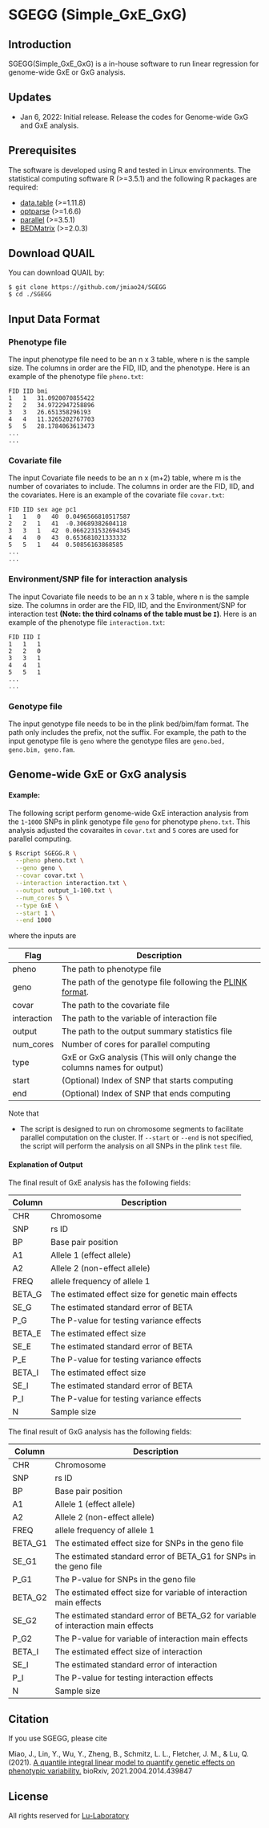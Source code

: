# SGEGG (Simple_GxE_GxG)


## Introduction

SGEGG(Simple_GxE_GxG) is a in-house software to run linear regression for genome-wide GxE or GxG analysis. 

## Updates
- Jan 6, 2022: Initial release. Release the codes for Genome-wide GxG and GxE analysis.

## Prerequisites

The software is developed using R and tested in Linux environments. The statistical computing software R (>=3.5.1) and the following R packages are required:

* [data.table](https://cran.r-project.org/web/packages/data.table/index.html) (>=1.11.8)
* [optparse](https://cran.r-project.org/web/packages/optparse/index.html) (>=1.6.6)
* [parallel](https://stat.ethz.ch/R-manual/R-devel/library/parallel/doc/parallel.pdf) (>=3.5.1)
* [BEDMatrix](https://cran.r-project.org/web/packages/BEDMatrix/index.html) (>=2.0.3)

## Download QUAIL

You can download QUAIL by:

```
$ git clone https://github.com/jmiao24/SGEGG
$ cd ./SGEGG
```


## Input Data Format
### Phenotype file

The input phenotype file need to be an n x 3 table, where n is the sample size. The columns in order are the FID, IID, and the phenotype. Here is an example of the phenotype file `pheno.txt`:
```
FID	IID	bmi
1	1	31.0920070855422
2	2	34.9722947258896
3	3	26.651358296193
4	4	11.3265202767703
5	5	28.1784063613473
...
...
```


### Covariate file

The input Covariate file needs to be an n x (m+2) table, where m is the number of covariates to include. The columns in order are the FID, IID, and the covariates. Here is an example of the covariate file `covar.txt`:

```
FID	IID	sex	age	pc1
1	1	0	40	0.0496566810517587
2	2	1	41	-0.30689382604118
3	3	1	42	0.0662231532694345
4	4	0	43	0.653681021333332
5	5	1	44	0.50856163868585
...
...
```

### Environment/SNP file for interaction analysis

The input Covariate file needs to be an n x 3 table, where n is the sample size. The columns in order are the FID, IID, and the Environment/SNP for interaction test **(Note: the third colnams of the table must be `I`)**. Here is an example of the phenotype file `interaction.txt`:

```
FID	IID	I
1	1	1
2	2	0
3	3	1
4	4	1
5	5	1
...
...
```


### Genotype file

The input genotype file needs to be in the plink bed/bim/fam format. The path only includes the prefix, not the suffix. For example, the path to the input genotype file is `geno` where the genotype files are `geno.bed, geno.bim, geno.fam`.



## Genome-wide GxE or GxG analysis


#### Example:
The following script perform genome-wide GxE interaction analysis from the `1`-`1000` SNPs in plink genotype file `geno` for phenotype `pheno.txt`.  This analysis adjusted the covaraites in `covar.txt` and `5` cores are used for parallel computing. 
```bash
$ Rscript SGEGG.R \
  --pheno pheno.txt \
  --geno geno \
  --covar covar.txt \
  --interaction interaction.txt \
  --output output_1-100.txt \
  --num_cores 5 \
  --type GxE \
  --start 1 \
  --end 1000
```
where the inputs are

| Flag | Description |
|-----|------------------------------------------------------------------------|
| pheno     | The path to phenotype file|
| geno         | The path of the genotype file following the [PLINK format](https://www.cog-genomics.org/plink/1.9). |
| covar        | The path to the covariate file |
| interaction       | The path to the variable of interaction file |  
| output     | The path to the output summary statistics file |
| num_cores        | Number of cores for parallel computing |
| type        | GxE or GxG analysis (This will only change the columns names for output)  |
| start          | (Optional) Index of SNP that starts computing |
| end       | (Optional) Index of SNP that ends computing |

Note that 

* The script is designed to run on chromosome segments to facilitate parallel computation on the cluster. If `--start` or `--end` is not specified, the script will perform the analysis on all SNPs in the plink `test` file.



#### Explanation of Output

The final result of GxE analysis has the following fields:

| Column | Description |
|-----|-------------|
| CHR | Chromosome |
| SNP | rs ID |
| BP | Base pair position |                                                 
| A1 | Allele 1 (effect allele) |
| A2 | Allele 2 (non-effect allele) |
| FREQ | allele frequency of allele 1 |
| BETA_G | The estimated effect size for genetic main effects |
| SE_G | The estimated standard error of BETA |
| P_G | The P-value for testing variance effects |
| BETA_E | The estimated effect size |
| SE_E | The estimated standard error of BETA |
| P_E | The P-value for testing variance effects |
| BETA_I | The estimated effect size |
| SE_I | The estimated standard error of BETA |
| P_I | The P-value for testing variance effects |
| N | Sample size |

The final result of GxG analysis has the following fields:

| Column | Description |
|-----|-------------|
| CHR | Chromosome |
| SNP | rs ID |
| BP | Base pair position |                                                 
| A1 | Allele 1 (effect allele) |
| A2 | Allele 2 (non-effect allele) |
| FREQ | allele frequency of allele 1 |
 | BETA_G1 | The estimated effect size for SNPs in the geno file |
| SE_G1 | The estimated standard error of BETA_G1 for SNPs in the geno file |
| P_G1 | The P-value for SNPs in the geno file |
| BETA_G2 | The estimated effect size for variable of interaction main effects |
| SE_G2 | The estimated standard error of BETA_G2 for variable of interaction main effects  |
| P_G2 | The P-value for variable of interaction main effects  |
| BETA_I | The estimated effect size of interaction |
| SE_I | The estimated standard error of interaction |
| P_I | The P-value for testing interaction effects |
| N | Sample size |

## Citation

If you use SGEGG, please cite

Miao, J., Lin, Y., Wu, Y., Zheng, B., Schmitz, L. L., Fletcher, J. M., & Lu, Q. (2021). [A quantile integral linear model to quantify genetic effects on phenotypic variability.](https://www.biorxiv.org/content/10.1101/2021.04.14.439847v1) bioRxiv, 2021.2004.2014.439847



## License

All rights reserved for [Lu-Laboratory](http://qlu-lab.org/)
